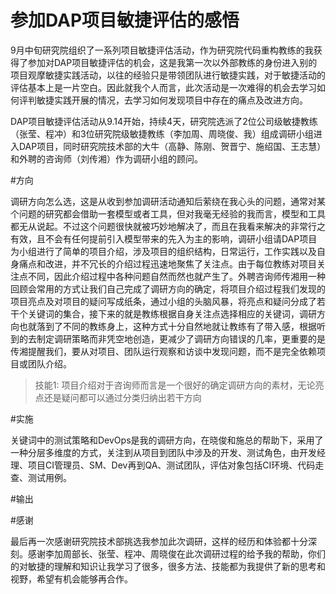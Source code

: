 参加DAP项目敏捷评估的感悟
=========================

9月中旬研究院组织了一系列项目敏捷评估活动，作为研究院代码重构教练的我获得了参加对DAP项目敏捷评估的机会，这是我第一次以外部教练的身份进入别的项目观摩敏捷实践活动，以往的经验只是带领团队进行敏捷实践，对于敏捷活动的评估基本上是一片空白。因此就我个人而言，此次活动是一次难得的机会去学习如何评判敏捷实践开展的情况，去学习如何发现项目中存在的痛点及改进方向。

DAP项目敏捷评估活动从9.14开始，持续4天，研究院选派了2位公司级敏捷教练（张莹、程冲）和3位研究院级敏捷教练（李加周、周晓俊、我）组成调研小组进入DAP项目，同时研究院技术部的大牛（高静、陈刚、贺晋宁、施绍国、王志慧）和外聘的咨询师（刘传湘）作为调研小组的顾问。

#方向

调研方向怎么选，这是从收到参加调研活动通知后萦绕在我心头的问题，通常对某个问题的研究都会借助一套模型或者工具，但对我毫无经验的我而言，模型和工具都无从说起。不过这个问题很快就被巧妙地解决了，而且在我看来解决的非常行之有效，且不会有任何提前引入模型带来的先入为主的影响，调研小组请DAP项目为小组进行了简单的项目介绍，涉及项目的组织结构，日常运行，工作实践以及自身痛点和改进，并不冗长的介绍过程迅速地聚焦了关注点。由于每位教练对项目关注点不同，因此介绍过程中各种问题自然而然也就产生了。外聘咨询师传湘用一种回顾会常用的方式让我们自己完成了调研方向的确定，将项目介绍过程我们发现的项目亮点及对项目的疑问写成纸条，通过小组的头脑风暴，将亮点和疑问分成了若干个关键词的集合，接下来的就是教练根据自身关注点选择相应的关键词，调研方向也就落到了不同的教练身上，这种方式十分自然地就让教练有了带入感，根据听到的去制定调研策略而非凭空地创造，更减少了调研方向错误的几率，更重要的是传湘提醒我们，要从对项目、团队运行观察和访谈中发现问题，而不是完全依赖项目或团队介绍。

>技能1: 项目介绍对于咨询师而言是一个很好的确定调研方向的素材，无论亮点还是疑问都可以通过分类归纳出若干方向

#实施

关键词中的测试策略和DevOps是我的调研方向，在晓俊和施总的帮助下，采用了一种分层多维度的方式，关注到从项目到团队中涉及的开发、测试角色，由开发经理、项目CI管理员、SM、Dev再到QA、测试团队，评估对象包括CI环境、代码走查、测试用例。

#输出

#感谢

最后再一次感谢研究院技术部挑选我参加此次调研，这样的经历和体验都十分深刻。感谢李加周部长、张莹、程冲、周晓俊在此次调研过程的给予我的帮助，你们的对敏捷的理解和知识让我学习了很多，很多方法、技能都为我提供了新的思考和视野，希望有机会能够再合作。
